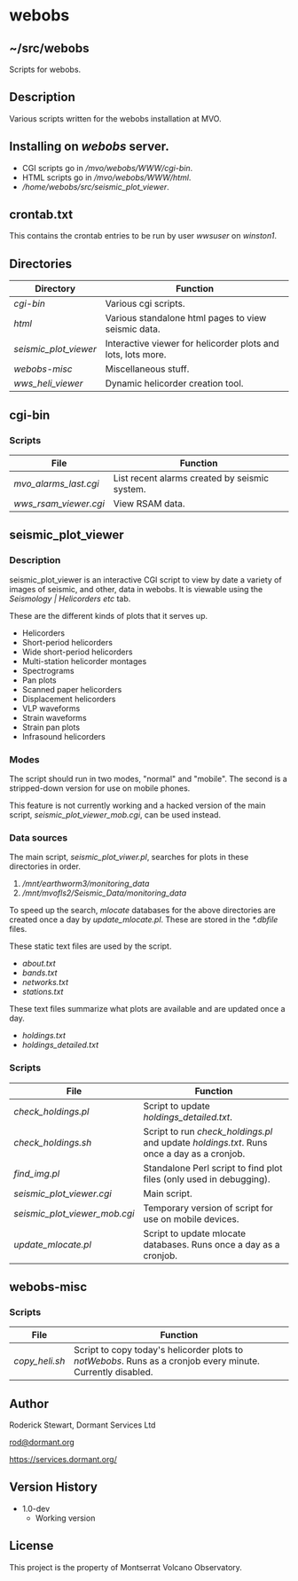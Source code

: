 # webobs

## ~/src/webobs

Scripts for webobs.

## Description

Various scripts written for the webobs installation at MVO.

## Installing on *webobs* server.

* CGI scripts go in */mvo/webobs/WWW/cgi-bin*.
* HTML scripts go in */mvo/webobs/WWW/html*.
* */home/webobs/src/seismic_plot_viewer*.

## crontab.txt

This contains the crontab entries to be run by user *wwsuser* on *winston1*.

## Directories

| Directory       | Function |
| -------------| -------------------|
| *cgi-bin* | Various cgi scripts.|
| *html* | Various standalone html pages to view seismic data.|
| *seismic_plot_viewer* | Interactive viewer for helicorder plots and lots, lots more.|
| *webobs-misc* | Miscellaneous stuff.|
| *wws_heli_viewer* | Dynamic helicorder creation tool.|

## cgi-bin

### Scripts

| File       | Function |
| -------------| -------------------|
| *mvo_alarms_last.cgi* | List recent alarms created by seismic system.|
| *wws_rsam_viewer.cgi* | View RSAM data.|

## seismic_plot_viewer

### Description

seismic_plot_viewer is an interactive CGI script to view by date a variety of images of seismic, and other, data in webobs. It is viewable using the *Seismology | Helicorders etc* tab.

These are the different kinds of plots that it serves up.
* Helicorders
* Short-period helicorders
* Wide short-period helicorders
* Multi-station helicorder montages
* Spectrograms
* Pan plots
* Scanned paper helicorders
* Displacement helicorders
* VLP waveforms
* Strain waveforms
* Strain pan plots
* Infrasound helicorders

### Modes

The script should run in two modes, "normal" and "mobile". The second is a stripped-down version for use on mobile phones.

This feature is not currently working and a hacked version of the main script, *seismic_plot_viewer_mob.cgi*, can be used instead.

### Data sources

The main script, *seismic_plot_viwer.pl*, searches for plots in these directories in order.
1. */mnt/earthworm3/monitoring_data*
2. */mnt/mvofls2/Seismic_Data/monitoring_data*

To speed up the search, *mlocate* databases for the above directories are created once a day by *update_mlocate.pl*. These are stored in the *\*.dbfile* files.

These static text files are used by the script.
* *about.txt*
* *bands.txt*
* *networks.txt*
* *stations.txt* 

These text files summarize what plots are available and are updated once a day.
* *holdings.txt*
* *holdings_detailed.txt*

### Scripts

| File       | Function |
| -------------| -------------------|
| *check_holdings.pl* | Script to update *holdings_detailed.txt*. |
| *check_holdings.sh* | Script to run *check_holdings.pl* and update *holdings.txt*. Runs once a day as a cronjob.|
| *find_img.pl* | Standalone Perl script to find plot files (only used in debugging).|
| *seismic_plot_viewer.cgi* | Main script.|
| *seismic_plot_viewer_mob.cgi* | Temporary version of script for use on mobile devices.|
| *update_mlocate.pl* | Script to update mlocate databases. Runs once a day as a cronjob.|

## webobs-misc

### Scripts

| File       | Function |
| -------------| -------------------|
| *copy_heli.sh* | Script to copy today's helicorder plots to *notWebobs*. Runs as a cronjob every minute. Currently disabled.|

## Author

Roderick Stewart, Dormant Services Ltd

rod@dormant.org

https://services.dormant.org/

## Version History

* 1.0-dev
    * Working version

## License

This project is the property of Montserrat Volcano Observatory.
